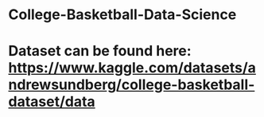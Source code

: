 # College-Basketball-Data-Science
# Dataset can be found here: https://www.kaggle.com/datasets/andrewsundberg/college-basketball-dataset/data
